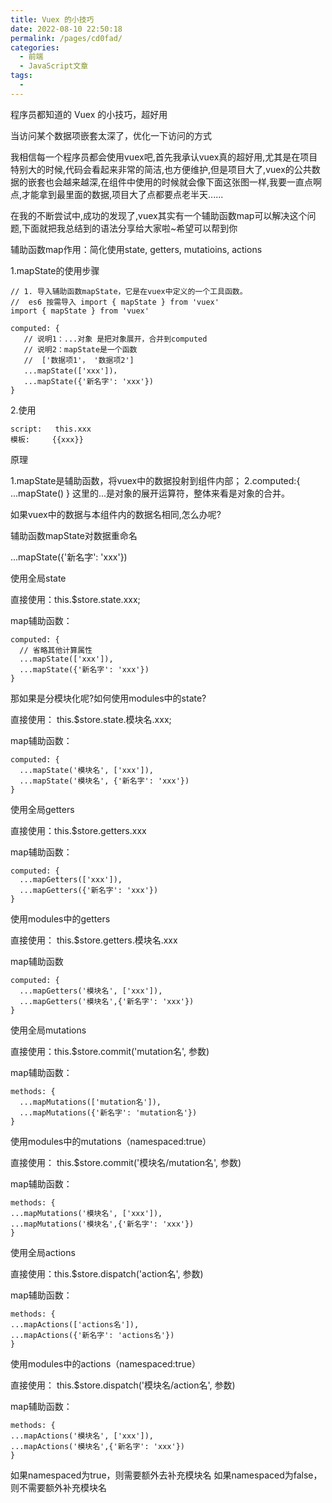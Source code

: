 ```yaml
---
title: Vuex 的小技巧
date: 2022-08-10 22:50:18
permalink: /pages/cd0fad/
categories:
  - 前端
  - JavaScript文章
tags:
  - 
---
```

程序员都知道的 Vuex 的小技巧，超好用

当访问某个数据项嵌套太深了，优化一下访问的方式

我相信每一个程序员都会使用vuex吧,首先我承认vuex真的超好用,尤其是在项目特别大的时候,代码会看起来非常的简洁,也方便维护,但是项目大了,vuex的公共数据的嵌套也会越来越深,在组件中使用的时候就会像下面这张图一样,我要一直点啊点,才能拿到最里面的数据,项目大了点都要点老半天......

在我的不断尝试中,成功的发现了,vuex其实有一个辅助函数map可以解决这个问题,下面就把我总结到的语法分享给大家啦~希望可以帮到你

辅助函数map作用：简化使用state, getters, mutatioins, actions

1.mapState的使用步骤

```
// 1. 导入辅助函数mapState，它是在vuex中定义的一个工具函数。
//  es6 按需导入 import { mapState } from 'vuex' 
import { mapState } from 'vuex'

computed: {
   // 说明1：...对象 是把对象展开，合并到computed
   // 说明2：mapState是一个函数 
   //  ['数据项1'， '数据项2']
   ...mapState(['xxx'])，
   ...mapState({'新名字': 'xxx'})
}
```

2.使用

```
script:   this.xxx
模板:     {{xxx}}

```

原理

1.mapState是辅助函数，将vuex中的数据投射到组件内部；
2.computed:{ ...mapState() } 这里的...是对象的展开运算符，整体来看是对象的合并。

如果vuex中的数据与本组件内的数据名相同,怎么办呢?

辅助函数mapState对数据重命名

...mapState({'新名字': 'xxx'})


使用全局state

直接使用：this.$store.state.xxx;

map辅助函数：
```
computed: { 
  // 省略其他计算属性
  ...mapState(['xxx']), 
  ...mapState({'新名字': 'xxx'})
}
```

那如果是分模块化呢?如何使用modules中的state?

直接使用： this.$store.state.模块名.xxx;

map辅助函数：

```
computed: { 
  ...mapState('模块名', ['xxx']), 
  ...mapState('模块名', {'新名字': 'xxx'})
}
```

使用全局getters

直接使用：this.$store.getters.xxx

map辅助函数：


```
computed: { 
  ...mapGetters(['xxx']), 
  ...mapGetters({'新名字': 'xxx'})
}
```

使用modules中的getters

直接使用： this.$store.getters.模块名.xxx


map辅助函数

```
computed: { 
  ...mapGetters('模块名', ['xxx']), 
  ...mapGetters('模块名',{'新名字': 'xxx'})
}
```

使用全局mutations

直接使用：this.$store.commit('mutation名', 参数)

map辅助函数：

```
methods: { 
  ...mapMutations(['mutation名']), 
  ...mapMutations({'新名字': 'mutation名'})
}
```

使用modules中的mutations（namespaced:true）

直接使用： this.$store.commit('模块名/mutation名', 参数)

map辅助函数：

```
methods: {
...mapMutations('模块名', ['xxx']),
...mapMutations('模块名',{'新名字': 'xxx'})
}
```

使用全局actions


直接使用：this.$store.dispatch('action名', 参数)

map辅助函数：

```
methods: {
...mapActions(['actions名']),
...mapActions({'新名字': 'actions名'})
}
```

使用modules中的actions（namespaced:true）

直接使用： this.$store.dispatch('模块名/action名', 参数)


map辅助函数：

```
methods: {
...mapActions('模块名', ['xxx']),
...mapActions('模块名',{'新名字': 'xxx'})
}
```

如果namespaced为true，则需要额外去补充模块名
如果namespaced为false，则不需要额外补充模块名






